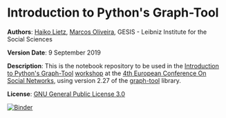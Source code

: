 # Introduction to Python's Graph-Tool

**Authors**: <a href='https://www.gesis.org/person/haiko.lietz'>Haiko Lietz</a>, <a href='https://www.gesis.org/person/marcos.oliveira'>Marcos Oliveira</a>, GESIS - Leibniz Institute for the Social Sciences

**Version Date**: 9 September 2019

**Description**: This is the notebook repository to be used in the <a href='https://www.eusn2019.ethz.ch/wp-content/uploads/2019/06/190611_EUSN_Abstracts-Workshops_complete.pdf'>Introduction to Python's Graph-Tool</a> <a href='https://www.eusn2019.ethz.ch/?page_id=452'>workshop</a> at the <a href='https://www.eusn2019.ethz.ch/'>4th European Conference On Social Networks</a>, using version 2.27 of the <a href='https://graph-tool.skewed.de/'>graph-tool</a> library.

**License**: <a href='https://www.gnu.org/licenses/gpl-3.0.en.html'>GNU General Public License 3.0</a>

[![Binder](https://notebooks.gesis.org/binder/badge.svg)](https://notebooks.gesis.org/binder/v2/gh/gesiscss/introduction_graph_tool/master)
